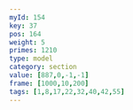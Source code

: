 ```yaml
---
myId: 154
key: 37
pos: 164
weight: 5
primes: 1210
type: model
category: section
value: [887,0,-1,-1]
frame: [1000,10,200]
tags: [1,8,17,22,32,40,42,55]
---
```

